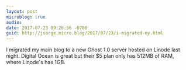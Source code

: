 ```yaml
---
layout: post
microblog: true
audio: 
date: 2017-07-23 09:26:56 -0700
guid: http://jsorge.micro.blog/2017/07/23/i-migrated-my.html
---
```

I migrated my main blog to a new Ghost 1.0 server hosted on Linode last night. Digital Ocean is great but their $5 plan only has 512MB of RAM, where Linode's has 1GB.
